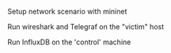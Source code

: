 Setup network scenario with mininet

Run wireshark and Telegraf on the "victim" host

Run InfluxDB on the 'control' machine

